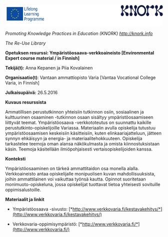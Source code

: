 <img src="img034/media/image01.png" width="624" height="65" />

*Promoting Knowledge Practices in Education (KNORK) http://knork.info*

*The Re-Use Library*

**Opetuksen resurssi: Ympäristöosaava-verkkoaineisto \[Environmental Expert course material / in Finnish\]**

**Tekijä(t):** Anna Kepanen ja Piia Kovalainen

**Organisaatio(t)**: Vantaan ammattiopisto Varia \[Vantaa Vocational College Varia, in Finnish\]

**Julkaisupäivä:** 26.5.2016

**Kuvaus resurssista**

Ammatillisen perustutkinnon yhteisiin tutkinnon osiin, sosiaalinen ja kulttuurinen osaaminen -tutkinnon osaan sisältyy ympäristöosaamiseen liittyvät teemat. Ympäristöosaava -verkkototeutus on suunnattu kaikille perustutkinto-opiskelijoille Variassa. Materiaalin avulla opiskelija tutustuu ympäristöosaamisen keskeisiin käsitteisiin, kuten elinkaariajatteluun, jätteen synnyn ehkäisyyn ja energia- ja materiaalitehokkuuteen. Opiskelija tarkastelee teemoja oman alansa näkökulmasta ja omista kiinnostuksistaan käsin. Teemoja käsitellään ilmiöpohjaisesti vertaisopiskelijoiden kanssa.

**Konteksti**

Ympäristöosaaminen on tärkeä ammattitaidon osa monella alalla. Verkkoaineisto antaa opiskelijalle monipuolisen kuvan mahdollisuuksista, joihin ammattilainen voi vaikuttaa työnsä kautta. Opinnot suoritetaan monimuoto-opiskeluna, jossa opiskelijat tuottavat tietoa yhteisesti sovituille oppimisalustoille.

**Materiaalit ja linkit**

-   Ympäristöosaava -sivusto: [*http://www.verkkovaria.fi/kestavakehitys/*](http://www.verkkovaria.fi/kestavakehitys/)

-   Verkkovaria-oppimisympäristö: [*http://www.verkkovaria.fi/*](http://www.verkkovaria.fi/)


